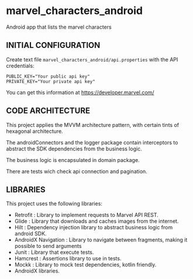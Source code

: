 # marvel_characters_android
Android app that lists the marvel characters


## INITIAL CONFIGURATION

Create text file `marvel_characters_android/api.properties` with the API credentials:

	PUBLIC_KEY="Your public api key"
	PRIVATE_KEY="Your private api key"


You can get this information at https://developer.marvel.com/

## CODE ARCHITECTURE

This project applies the MVVM architecture pattern, with certain tints of hexagonal architecture.

The androidConnectors and the logger package contain interceptors to abstract the SDK dependencies from the business logic.

The business logic is encapsulated in domain package.

There are tests wich check api connection and pagination.


## LIBRARIES

This project uses the following libraries:


- Retrofit : Library to implement requests to Marvel API REST.
- Glide : Library that downloads and caches images from the internet.
- Hilt : Dependency injection library to abstract business logic from android SDK.
- AndroidX Navigation : Library to navigate between fragments, making it possible to send arguments
- Junit : Library that execute tests.
- Hamcrest : Assertions library to use in tests.
- Mockk : Library to mock test dependencies, kotlin friendly.
- AndroidX libraries.